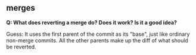 ## merges

**Q: What does reverting a merge do? Does it work? Is it a good idea?**

Guess: It uses the first parent of the commit as its "base", just like ordinary
non-merge commits. All the other parents make up the diff of what should be
reverted.
